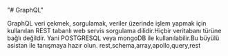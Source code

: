"# GraphQL"

GraphQL veri çekmek, sorgulamak, veriler üzerinde işlem yapmak için kullanılan REST tabanlı web servis sorgulama dilidir.Hiçbir veritabanı türüne bağlı değildir.
Yani POSTGRESQL veya mongoDB ile kullanılabilir.Bu büyülü asistan ile tanışmaya hazır olun. rest,schema,array,apollo,query,rest
